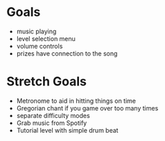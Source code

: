 Goals
=====

- music playing
- level selection menu
- volume controls
- prizes have connection to the song

Stretch Goals
=============

- Metronome to aid in hitting things on time
- Gregorian chant if you game over too many times
- separate difficulty modes
- Grab music from Spotify
- Tutorial level with simple drum beat
